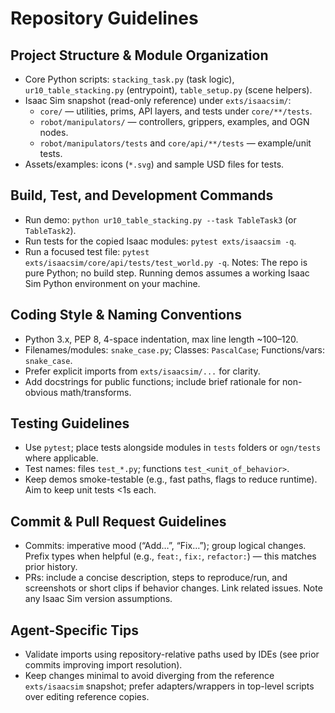 # Repository Guidelines

## Project Structure & Module Organization
- Core Python scripts: `stacking_task.py` (task logic), `ur10_table_stacking.py` (entrypoint), `table_setup.py` (scene helpers).
- Isaac Sim snapshot (read-only reference) under `exts/isaacsim/`:
  - `core/` — utilities, prims, API layers, and tests under `core/**/tests`.
  - `robot/manipulators/` — controllers, grippers, examples, and OGN nodes.
  - `robot/manipulators/tests` and `core/api/**/tests` — example/unit tests.
- Assets/examples: icons (`*.svg`) and sample USD files for tests.

## Build, Test, and Development Commands
- Run demo: `python ur10_table_stacking.py --task TableTask3` (or `TableTask2`).
- Run tests for the copied Isaac modules: `pytest exts/isaacsim -q`.
- Run a focused test file: `pytest exts/isaacsim/core/api/tests/test_world.py -q`.
Notes: The repo is pure Python; no build step. Running demos assumes a working Isaac Sim Python environment on your machine.

## Coding Style & Naming Conventions
- Python 3.x, PEP 8, 4-space indentation, max line length ~100–120.
- Filenames/modules: `snake_case.py`; Classes: `PascalCase`; Functions/vars: `snake_case`.
- Prefer explicit imports from `exts/isaacsim/...` for clarity.
- Add docstrings for public functions; include brief rationale for non-obvious math/transforms.

## Testing Guidelines
- Use `pytest`; place tests alongside modules in `tests` folders or `ogn/tests` where applicable.
- Test names: files `test_*.py`; functions `test_<unit_of_behavior>`.
- Keep demos smoke-testable (e.g., fast paths, flags to reduce runtime). Aim to keep unit tests <1s each.

## Commit & Pull Request Guidelines
- Commits: imperative mood (“Add…”, “Fix…”); group logical changes. Prefix types when helpful (e.g., `feat:`, `fix:`, `refactor:`) — this matches prior history.
- PRs: include a concise description, steps to reproduce/run, and screenshots or short clips if behavior changes. Link related issues. Note any Isaac Sim version assumptions.

## Agent-Specific Tips
- Validate imports using repository-relative paths used by IDEs (see prior commits improving import resolution).
- Keep changes minimal to avoid diverging from the reference `exts/isaacsim` snapshot; prefer adapters/wrappers in top-level scripts over editing reference copies.
